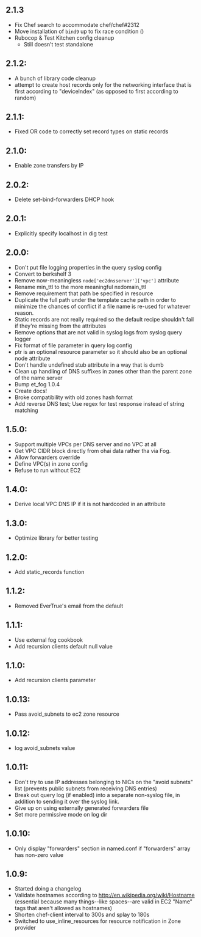 ## 2.1.3

* Fix Chef search to accommodate chef/chef#2312
* Move installation of `bind9` up to fix race condition ()
* Rubocop & Test Kitchen config cleanup
    - Still doesn’t test standalone

## 2.1.2:

* A bunch of library code cleanup
* attempt to create host records only for the networking interface that is first according to "deviceIndex" (as opposed to first according to random)

## 2.1.1:

* Fixed OR code to correctly set record types on static records

## 2.1.0:

* Enable zone transfers by IP

## 2.0.2:

* Delete set-bind-forwarders DHCP hook

## 2.0.1:

* Explicitly specify localhost in dig test

## 2.0.0:

* Don't put file logging properties in the query syslog config
* Convert to berkshelf 3
* Remove now-meaningless `node['ec2dnsserver']['vpc']` attribute
* Rename min_ttl to the more meaningful nxdomain_ttl
* Remove requirement that path be specified in resource
* Duplicate the full path under the template cache path in order to minimize the chances of conflict if a file name is re-used for whatever reason.
* Static records are not really required so the default recipe shouldn't fail if they're missing from the attributes
* Remove options that are not valid in syslog logs from syslog query logger
* Fix format of file parameter in query log config
* ptr is an optional resource parameter so it should also be an optional node attribute
* Don't handle undefined stub attribute in a way that is dumb
* Clean up handling of DNS suffixes in zones other than the parent zone of the name server
* Bump et_fog 1.0.4
* Create docs!
* Broke compatibility with old zones hash format
* Add reverse DNS test; Use regex for test response instead of string matching

## 1.5.0:

* Support multiple VPCs per DNS server and no VPC at all
* Get VPC CIDR block directly from ohai data rather tha via Fog.
* Allow forwarders override
* Define VPC(s) in zone config
* Refuse to run without EC2

## 1.4.0:

* Derive local VPC DNS IP if it is not hardcoded in an attribute

## 1.3.0:

* Optimize library for better testing

## 1.2.0:

* Add static_records function

## 1.1.2:

* Removed EverTrue's email from the default

## 1.1.1:

* Use external fog cookbook
* Add recursion clients default null value

## 1.1.0:

* Add recursion clients parameter

## 1.0.13:

* Pass avoid_subnets to ec2 zone resource

## 1.0.12:

* log avoid_subnets value

## 1.0.11:

* Don't try to use IP addresses belonging to NICs on the "avoid subnets" list (prevents public subnets from receiving DNS entries)
* Break out query log (if enabled) into a separate non-syslog file, in addition to sending it over the syslog link.
* Give up on using externally generated forwarders file
* Set more permissive mode on log dir

## 1.0.10:

* Only display "forwarders" section in named.conf if "forwarders" array has non-zero value

## 1.0.9:

* Started doing a changelog
* Validate hostnames according to http://en.wikipedia.org/wiki/Hostname (essential because many things--like spaces--are valid in EC2 "Name" tags that aren't allowed as hostnames)
* Shorten chef-client interval to 300s and splay to 180s
* Switched to use_inline_resources for resource notification in Zone provider
